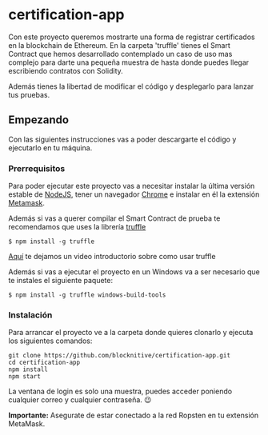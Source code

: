 # certification-app

Con este proyecto queremos mostrarte una forma de registrar certificados en la blockchain de Ethereum. En la carpeta 'truffle' tienes el Smart Contract que hemos desarrollado contemplado un caso de uso mas complejo para darte una pequeña muestra de hasta donde puedes llegar escribiendo contratos con Solidity.

Además tienes la libertad de modificar el código y desplegarlo para lanzar tus pruebas.

## Empezando

Con las siguientes instrucciones vas a poder descargarte el código y ejecutarlo en tu máquina.

### Prerrequisitos

Para poder ejecutar este proyecto vas a necesitar instalar la última versión estable de [NodeJS](https://nodejs.org/), tener un navegador [Chrome](https://www.google.com/chrome/browser/desktop/index.html) e instalar en él la extensión [Metamask](https://chrome.google.com/webstore/detail/metamask/nkbihfbeogaeaoehlefnkodbefgpgknn).

Además si vas a querer compilar el Smart Contract de prueba te recomendamos que uses la librería [truffle](https://github.com/trufflesuite/truffle) 

```
$ npm install -g truffle
```

[Aquí](https://www.youtube.com/watch?v=Wc8pV3C8DGs) te dejamos un video introductorio sobre como usar truffle

Además si vas a ejecutar el proyecto en un Windows va a ser necesario que te instales el siguiente paquete:
```
$ npm install -g truffle windows-build-tools
```


### Instalación

Para arrancar el proyecto ve a la carpeta donde quieres clonarlo y ejecuta los siguientes comandos:

```
git clone https://github.com/blocknitive/certification-app.git
cd certification-app
npm install
npm start
```

La ventana de login es solo una muestra, puedes acceder poniendo cualquier correo y cualquier contraseña. :wink:

**Importante:** Asegurate de estar conectado a la red Ropsten en tu extensión MetaMask.